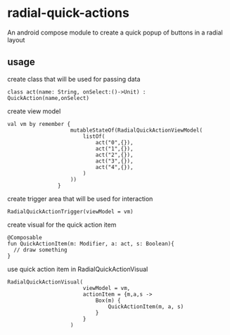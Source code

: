 # radial-quick-actions
An android compose module to create a quick popup of buttons in a radial layout

## usage

create class that will be used for passing data
```
class act(name: String, onSelect:()->Unit) : QuickAction(name,onSelect)
```

create view model
```
val vm by remember {
                    mutableStateOf(RadialQuickActionViewModel(
                        listOf(
                            act("0",{}),
                            act("1",{}),
                            act("2",{}),
                            act("3",{}),
                            act("4",{}),
                        )
                    ))
                }
```

create trigger area that will be used for interaction
```
RadialQuickActionTrigger(viewModel = vm)
```

create visual for the quick action item
```
@Composable
fun QuickActionItem(m: Modifier, a: act, s: Boolean){
  // draw something
}
```

use quick action item in RadialQuickActionVisual
```
RadialQuickActionVisual(
                        viewModel = vm,
                        actionItem = {m,a,s ->
                            Box(m) {
                                QuickActionItem(m, a, s)
                            }
                        }
                    )
```
